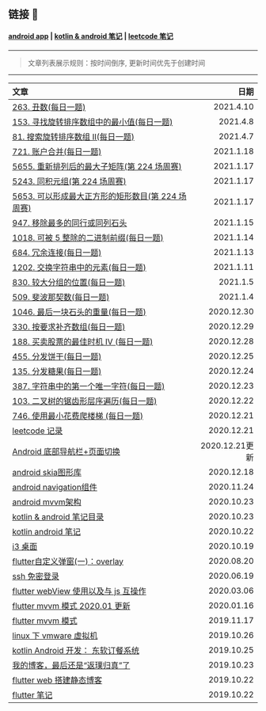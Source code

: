 &nbsp;

## 链接 🔗

#### [android app](https://lzyprime.github.io/DNUIFoodApp/) | [kotlin & android 笔记](https://lzyprime.github.io/kotlin_android/kotlin_android) | [leetcode 笔记](https://lzyprime.github.io/leetcode/leetcode)

---

> 文章列表展示规则：按时间倒序, 更新时间优先于创建时间

---

| 文章 | 日期 |
| :- | -: |
| [263. 丑数(每日一题)](leetcode/263_丑数.md) | 2021.4.10 |
| [153. 寻找旋转排序数组中的最小值(每日一题)](leetcode/153_寻找旋转排序数组中的最小值.md) | 2021.4.8 |
| [81. 搜索旋转排序数组 II(每日一题)](leetcode/81_搜索旋转排序数组II.md) | 2021.4.7 |
| [721. 账户合并(每日一题)](leetcode/721_账户合并.md) | 2021.1.18 |
| [5655. 重新排列后的最大子矩阵(第 224 场周赛)](leetcode/5655_重新排列后的最大子矩阵.md) | 2021.1.17 |
| [5243. 同积元组(第 224 场周赛)](leetcode/5243_同积元组.md) | 2021.1.17 |
| [5653. 可以形成最大正方形的矩形数目(第 224 场周赛)](leetcode/5653_可以形成最大正方形的矩形数目.md) | 2021.1.17 |
| [947. 移除最多的同行或同列石头](leetcode/947_移除最多的同行或同列石头.md) | 2021.1.15 |
| [1018. 可被 5 整除的二进制前缀(每日一题)](leetcode/1018_可被5整除的二进制前缀.md) | 2021.1.14 |
| [684. 冗余连接(每日一题)](leetcode/684_冗余连接.md) | 2021.1.13 |
| [1202. 交换字符串中的元素(每日一题)](leetcode/1202_交换字符串中的元素.md) | 2021.1.11 |
| [830. 较大分组的位置(每日一题)](leetcode/830_较大分组的位置.md) | 2021.1.5 |
| [509. 斐波那契数(每日一题)](leetcode/509_斐波那契数.md) | 2021.1.4 |
| [1046. 最后一块石头的重量(每日一题)](leetcode/1046_最后一块石头的重量.md) | 2020.12.30 |
| [330. 按要求补齐数组(每日一题)](leetcode/330_按要求补齐数组.md) | 2020.12.29 |
| [188. 买卖股票的最佳时机 IV (每日一题)](leetcode/188_买卖股票的最佳时机IV.md) | 2020.12.28 |
| [455. 分发饼干(每日一题)](leetcode/455_分发饼干.md) | 2020.12.25 |
| [135. 分发糖果(每日一题)](leetcode/135_分发糖果.md) | 2020.12.24 |
| [387. 字符串中的第一个唯一字符(每日一题)](leetcode/387_字符串中的第一个唯一字符.md) | 2020.12.23 |
| [103. 二叉树的锯齿形层序遍历(每日一题)](leetcode/103_二叉树的锯齿形层序遍历.md) | 2020.12.22 |
| [746. 使用最小花费爬楼梯 (每日一题)](leetcode/746_使用最小花费爬楼梯.md) | 2020.12.21 |
| [leetcode 记录](leetcode/leetcode.md) | 2020.12.21 |
| [Android 底部导航栏+页面切换](kotlin_android/android_bottom_navigation.md) | 2020.12.21更新 |
| [android skia图形库](kotlin_android/android_skia.md) | 2020.12.18 |
| [android navigation组件](kotlin_android/android_navigation.md) | 2020.11.24 |
| [android mvvm架构](kotlin_android/android_mvvm.md) | 2020.10.23 |
| [kotlin & android 笔记目录](kotlin_android/toc.md) | 2020.10.23 |
| [kotlin android 笔记](kotlin_android/kotlin_android.md) | 2020.10.22 |
| [i3 桌面](linux/i3桌面.md) | 2020.10.19 |
| [flutter自定义弹窗(一)：overlay](flutter/flutter_overlay.md) | 2020.08.20 |
| [ssh 免密登录](linux/ssh_免密登录.md) | 2020.06.19 |
| [flutter webView 使用以及与 js 互操作](flutter/flutter_webview.md) | 2020.03.06 |
| [flutter mvvm 模式 2020.01 更新](flutter/flutter_mvvm_模式2.md) | 2020.01.16 |
| [flutter mvvm 模式](flutter/flutter_mvvm_模式.md) | 2019.11.17 |
| [linux 下 vmware 虚拟机](linux/vmware_install.md)| 2019.10.26 |
| [kotlin Android 开发： 东软订餐系统](https://lzyprime.github.io/DNUIFoodApp/) | 2019.10.25 |
| [我的博客，最后还是“返璞归真”了](posts/我的博客最后还是返璞归真了.md) | 2019.10.23 |
| [flutter web 搭建静态博客](flutter/flutter_web/flutter_web搭建静态博客.md) | 2019.10.22 |
| [flutter 笔记](flutter/flutter.md) | 2019.10.22 |
